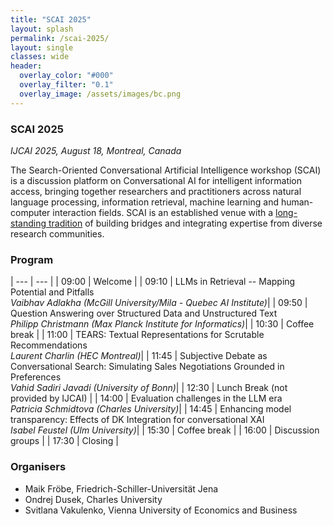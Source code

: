 ```yaml
---
title: "SCAI 2025"
layout: splash
permalink: /scai-2025/
layout: single
classes: wide
header:
  overlay_color: "#000"
  overlay_filter: "0.1"
  overlay_image: /assets/images/bc.png
---
```


### SCAI 2025
<i>IJCAI 2025, August 18, Montreal, Canada</i>

The Search-Oriented Conversational Artificial Intelligence workshop (SCAI) is a discussion platform on Conversational AI for intelligent information access, bringing together researchers and practitioners across natural language processing, information retrieval, machine learning and human-computer interaction fields. SCAI is an established venue with a <a href="/events/">long-standing tradition</a> of building bridges and integrating expertise from diverse research communities.

### Program

| --- | --- |
| 09:00 | Welcome |
| 09:10 | LLMs in Retrieval -- Mapping Potential and Pitfalls <br> *Vaibhav Adlakha (McGill University/Mila - Quebec AI Institute)*|
| 09:50 | Question Answering over Structured Data and Unstructured Text <br> *Philipp Christmann (Max Planck Institute for Informatics)*|
| 10:30 | Coffee break |
| 11:00 | TEARS: Textual Representations for Scrutable Recommendations <br> *Laurent Charlin (HEC Montreal)*|
| 11:45 | Subjective Debate as Conversational Search: Simulating Sales Negotiations Grounded in Preferences <br> *Vahid Sadiri Javadi (University of Bonn)*|
| 12:30 | Lunch Break (not provided by IJCAI) |
| 14:00 | Evaluation challenges in the LLM era <br> *Patricia Schmidtova (Charles University)*|
| 14:45 | Enhancing model transparency: Effects of DK Integration for conversational XAI <br> *Isabel Feustel (Ulm University)*|
| 15:30 | Coffee break |
| 16:00 | Discussion groups |
| 17:30 | Closing |

<!-- ### Submission

SCAI 2025 offers an opportunity to present ongoing or recently completed research work in an interdisciplinary meeting specifically focused on search-based conversational AI. The workshop program will include presentation of invited papers, oral presentations, and a poster session. 

We encourage submission for presentation of original as well as already published papers that are relevant to the following topics: 

* **Design**: theoretical understanding and empirical analysis of information-seeking dialogues, properties of a mixed-initiative interaction, modeling conversational contexts, relation to concurrent research in dialogue systems and conversational user interfaces

* **Implementation**: prototypes of conversational search systems, demonstrations and proof-of-concept implementations, as well as lessons learned from deployed systems.

* **Evaluation:** evaluation of conversational search systems including user studies, question answering and summarization metrics, Wizard-of-Oz experiments, user simulation for dialogues, measuring learning outcomes of an information-seeking dialogue, dialogue analysis, faithfulness and provenance of the dialogue responses.

* **Applications**: information-seeking dialogues for personalised education, healthcare, entertainment and knowledge-intensive work.

#### How to submit

❗ Papers should be up to 8 pages (long) or up to 4 pages (short), excluding references and supplementary materials. Submissions must be anonymized for double-blind review.

❗Submit your work using <a href="https://chairingtool.com/conferences/ijcai25-w21/main-track?role=author">the on-line form</a>

The authors are encouraged (but not required to) use <a href="https://www.ijcai.org/authors_kit">the IJCAI template</a> for their submissions. 

Our venue is non-archival and the authors retain the right to submit the same work to another venue for official publication, or submit previously published work.

The accepted papers will be presented either orally or as posters. The decision about the presentation format will be based on reviewers’ recommendation. 

#### Important Dates

* Submission deadline: May 9, 2025 (AoE)
* Author notification: June 6, 2025 -->


### Organisers

* Maik Fröbe, Friedrich-Schiller-Universität Jena
* Ondrej Dusek, Charles University
* Svitlana Vakulenko, Vienna University of Economics and Business
